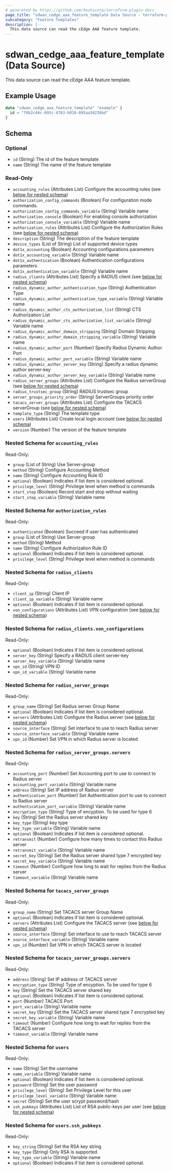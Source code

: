 ```yaml
---
# generated by https://github.com/hashicorp/terraform-plugin-docs
page_title: "sdwan_cedge_aaa_feature_template Data Source - terraform-provider-sdwan"
subcategory: "Feature Templates"
description: |-
  This data source can read the cEdge AAA feature template.
---
```


# sdwan_cedge_aaa_feature_template (Data Source)

This data source can read the cEdge AAA feature template.

## Example Usage

```terraform
data "sdwan_cedge_aaa_feature_template" "example" {
  id = "f6b2c44c-693c-4763-b010-895aa3d236bd"
}
```

<!-- schema generated by tfplugindocs -->
## Schema

### Optional

- `id` (String) The id of the feature template
- `name` (String) The name of the feature template

### Read-Only

- `accounting_rules` (Attributes List) Configure the accounting rules (see [below for nested schema](#nestedatt--accounting_rules))
- `authorization_config_commands` (Boolean) For configuration mode commands.
- `authorization_config_commands_variable` (String) Variable name
- `authorization_console` (Boolean) For enabling console authorization
- `authorization_console_variable` (String) Variable name
- `authorization_rules` (Attributes List) Configure the Authorization Rules (see [below for nested schema](#nestedatt--authorization_rules))
- `description` (String) The description of the feature template
- `device_types` (List of String) List of supported device types
- `dot1x_accounting` (Boolean) Accounting configurations parameters
- `dot1x_accounting_variable` (String) Variable name
- `dot1x_authentication` (Boolean) Authentication configurations parameters
- `dot1x_authentication_variable` (String) Variable name
- `radius_clients` (Attributes List) Specify a RADIUS client (see [below for nested schema](#nestedatt--radius_clients))
- `radius_dynamic_author_authentication_type` (String) Authentication Type
- `radius_dynamic_author_authentication_type_variable` (String) Variable name
- `radius_dynamic_author_cts_authorization_list` (String) CTS Authorization List
- `radius_dynamic_author_cts_authorization_list_variable` (String) Variable name
- `radius_dynamic_author_domain_stripping` (String) Domain Stripping
- `radius_dynamic_author_domain_stripping_variable` (String) Variable name
- `radius_dynamic_author_port` (Number) Specify Radius Dynamic Author Port
- `radius_dynamic_author_port_variable` (String) Variable name
- `radius_dynamic_author_server_key` (String) Specify a radius dynamic author server-key
- `radius_dynamic_author_server_key_variable` (String) Variable name
- `radius_server_groups` (Attributes List) Configure the Radius serverGroup (see [below for nested schema](#nestedatt--radius_server_groups))
- `radius_trustsec_group` (String) RADIUS trustsec group
- `server_groups_priority_order` (String) ServerGroups priority order
- `tacacs_server_groups` (Attributes List) Configure the TACACS serverGroup (see [below for nested schema](#nestedatt--tacacs_server_groups))
- `template_type` (String) The template type
- `users` (Attributes List) Create local login account (see [below for nested schema](#nestedatt--users))
- `version` (Number) The version of the feature template

<a id="nestedatt--accounting_rules"></a>
### Nested Schema for `accounting_rules`

Read-Only:

- `group` (List of String) Use Server-group
- `method` (String) Configure Accounting Method
- `name` (String) Configure Accounting Rule ID
- `optional` (Boolean) Indicates if list item is considered optional.
- `privilege_level` (String) Privilege level when method is commands
- `start_stop` (Boolean) Record start and stop without waiting
- `start_stop_variable` (String) Variable name


<a id="nestedatt--authorization_rules"></a>
### Nested Schema for `authorization_rules`

Read-Only:

- `authenticated` (Boolean) Succeed if user has authenticated
- `group` (List of String) Use Server-group
- `method` (String) Method
- `name` (String) Configure Authorization Rule ID
- `optional` (Boolean) Indicates if list item is considered optional.
- `privilege_level` (String) Privilege level when method is commands


<a id="nestedatt--radius_clients"></a>
### Nested Schema for `radius_clients`

Read-Only:

- `client_ip` (String) Client IP
- `client_ip_variable` (String) Variable name
- `optional` (Boolean) Indicates if list item is considered optional.
- `von_configurations` (Attributes List) VPN configuration (see [below for nested schema](#nestedatt--radius_clients--von_configurations))

<a id="nestedatt--radius_clients--von_configurations"></a>
### Nested Schema for `radius_clients.von_configurations`

Read-Only:

- `optional` (Boolean) Indicates if list item is considered optional.
- `server_key` (String) Specify a RADIUS client server-key
- `server_key_variable` (String) Variable name
- `vpn_id` (String) VPN ID
- `vpn_id_variable` (String) Variable name



<a id="nestedatt--radius_server_groups"></a>
### Nested Schema for `radius_server_groups`

Read-Only:

- `group_name` (String) Set Radius server Group Name
- `optional` (Boolean) Indicates if list item is considered optional.
- `servers` (Attributes List) Configure the Radius server (see [below for nested schema](#nestedatt--radius_server_groups--servers))
- `source_interface` (String) Set interface to use to reach Radius server
- `source_interface_variable` (String) Variable name
- `vpn_id` (Number) Set VPN in which Radius server is located

<a id="nestedatt--radius_server_groups--servers"></a>
### Nested Schema for `radius_server_groups.servers`

Read-Only:

- `accounting_port` (Number) Set Accounting port to use to connect to Radius server
- `accounting_port_variable` (String) Variable name
- `address` (String) Set IP address of Radius server
- `authentication_port` (Number) Set Authentication port to use to connect to Radius server
- `authentication_port_variable` (String) Variable name
- `encryption_type` (String) Type of encyption. To be used for type 6
- `key` (String) Set the Radius server shared key
- `key_type` (String) key type
- `key_type_variable` (String) Variable name
- `optional` (Boolean) Indicates if list item is considered optional.
- `retransmit` (Number) Configure how many times to contact this Radius server
- `retransmit_variable` (String) Variable name
- `secret_key` (String) Set the Radius server shared type 7 encrypted key
- `secret_key_variable` (String) Variable name
- `timeout` (Number) Configure how long to wait for replies from the Radius server
- `timeout_variable` (String) Variable name



<a id="nestedatt--tacacs_server_groups"></a>
### Nested Schema for `tacacs_server_groups`

Read-Only:

- `group_name` (String) Set TACACS server Group Name
- `optional` (Boolean) Indicates if list item is considered optional.
- `servers` (Attributes List) Configure the TACACS server (see [below for nested schema](#nestedatt--tacacs_server_groups--servers))
- `source_interface` (String) Set interface to use to reach TACACS server
- `source_interface_variable` (String) Variable name
- `vpn_id` (Number) Set VPN in which TACACS server is located

<a id="nestedatt--tacacs_server_groups--servers"></a>
### Nested Schema for `tacacs_server_groups.servers`

Read-Only:

- `address` (String) Set IP address of TACACS server
- `encryption_type` (String) Type of encyption. To be used for type 6
- `key` (String) Set the TACACS server shared key
- `optional` (Boolean) Indicates if list item is considered optional.
- `port` (Number) TACACS Port
- `port_variable` (String) Variable name
- `secret_key` (String) Set the TACACS server shared type 7 encrypted key
- `secret_key_variable` (String) Variable name
- `timeout` (Number) Configure how long to wait for replies from the TACACS server
- `timeout_variable` (String) Variable name



<a id="nestedatt--users"></a>
### Nested Schema for `users`

Read-Only:

- `name` (String) Set the username
- `name_variable` (String) Variable name
- `optional` (Boolean) Indicates if list item is considered optional.
- `password` (String) Set the user password
- `privilege_level` (String) Set Privilege Level for this user
- `privilege_level_variable` (String) Variable name
- `secret` (String) Set the user scrypt password/hash
- `ssh_pubkeys` (Attributes List) List of RSA public-keys per user (see [below for nested schema](#nestedatt--users--ssh_pubkeys))

<a id="nestedatt--users--ssh_pubkeys"></a>
### Nested Schema for `users.ssh_pubkeys`

Read-Only:

- `key_string` (String) Set the RSA key string
- `key_type` (String) Only RSA is supported
- `key_type_variable` (String) Variable name
- `optional` (Boolean) Indicates if list item is considered optional.
